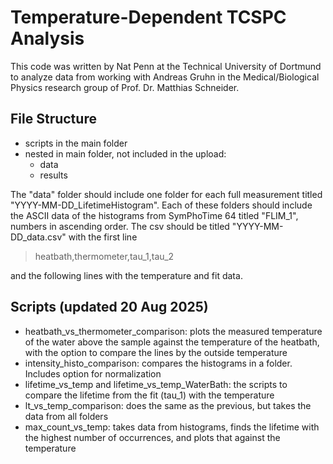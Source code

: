 # Temperature-Dependent TCSPC Analysis
This code was written by Nat Penn at the Technical University of Dortmund to analyze data from working with Andreas Gruhn in the Medical/Biological Physics research group of Prof. Dr. Matthias Schneider. 

## File Structure
- scripts in the main folder
- nested in main folder, not included in the upload:
  - data
  - results

The "data" folder should include one folder for each full measurement titled "YYYY-MM-DD_LifetimeHistogram". Each of these folders should include the ASCII data of the histograms from SymPhoTime 64 titled "FLIM_1", numbers in ascending order. The csv should be titled "YYYY-MM-DD_data.csv" with the first line
> heatbath,thermometer,tau_1,tau_2

and the following lines with the temperature and fit data.

## Scripts (updated 20 Aug 2025)
- heatbath_vs_thermometer_comparison: plots the measured temperature of the water above the sample against the temperature of the heatbath, with the option to compare the lines by the outside temperature
- intensity_histo_comparison: compares the histograms in a folder. Includes option for normalization
- lifetime_vs_temp and lifetime_vs_temp_WaterBath: the scripts to compare the lifetime from the fit (tau_1) with the temperature
- lt_vs_temp_comparison: does the same as the previous, but takes the data from all folders
- max_count_vs_temp: takes data from histograms, finds the lifetime with the highest number of occurrences, and plots that against the temperature
